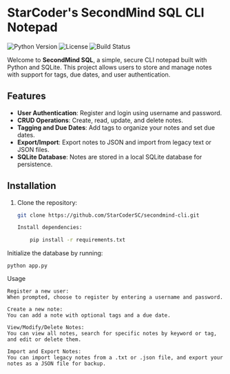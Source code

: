 # StarCoder's SecondMind SQL CLI Notepad

![Python Version](https://img.shields.io/badge/python-3.8%2B-blue)
![License](https://img.shields.io/github/license/StarCoderSC/secondmind-cli)
![Build Status](https://github.com/StarCoderSC/secondmind-cli/actions/workflows/python-app.yml/badge.svg)

Welcome to **SecondMind SQL**, a simple, secure CLI notepad built with Python and SQLite. This project allows users to store and manage notes with support for tags, due dates, and user authentication.

## Features
- **User Authentication**: Register and login using username and password.
- **CRUD Operations**: Create, read, update, and delete notes.
- **Tagging and Due Dates**: Add tags to organize your notes and set due dates.
- **Export/Import**: Export notes to JSON and import from legacy text or JSON files.
- **SQLite Database**: Notes are stored in a local SQLite database for persistence.

## Installation

1. Clone the repository:
    ```bash
    git clone https://github.com/StarCoderSC/secondmind-cli.git

    Install dependencies:

        pip install -r requirements.txt

Initialize the database by running:

    python app.py

Usage

    Register a new user:
    When prompted, choose to register by entering a username and password.

    Create a new note:
    You can add a note with optional tags and a due date.

    View/Modify/Delete Notes:
    You can view all notes, search for specific notes by keyword or tag, and edit or delete them.

    Import and Export Notes:
    You can import legacy notes from a .txt or .json file, and export your notes as a JSON file for backup.